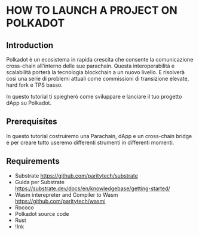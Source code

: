# HOW TO LAUNCH A PROJECT ON POLKADOT 


## Introduction

Polkadot è un ecosistema in rapida crescita che consente la comunicazione cross-chain all'interno delle sue parachain. Questa interoperabilità e scalabilità porterà la tecnologia blockchain a un nuovo livello. E risolverà cosi una serie di problemi attuali come commissioni di transizione elevate, hard fork e TPS basso.

In questo tutorial ti spiegherò come sviluppare e lanciare il tuo progetto dApp su Polkadot.

## Prerequisites

In questo tutorial costruiremo una Parachain, dApp e un cross-chain bridge e per creare tutto useremo differenti strumenti in differenti momenti.

## Requirements

* Substrate https://github.com/paritytech/substrate
* Guida per Substrate  https://substrate.dev/docs/en/knowledgebase/getting-started/
* Wasm interepreter and Compiler to Wasm https://github.com/paritytech/wasmi
* Rococo 
* Polkadot source code
* Rust
* !Ink




















